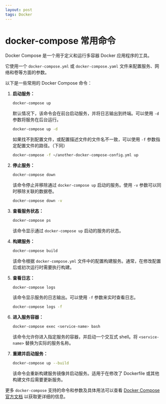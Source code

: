 ```yaml
---
layout: post
tags: Docker
---
```


# docker-compose 常用命令

Docker Compose 是一个用于定义和运行多容器 Docker 应用程序的工具。

它使用一个 `docker-compose.yml` 或 `docker-compose.yaml` 文件来配置服务、网络和卷等方面的参数。

以下是一些常用的 Docker Compose 命令：

1. **启动服务：**
   
   ```bash
   docker-compose up
   ```

   默认情况下，该命令会在前台启动服务，并将日志输出到终端。可以使用 `-d` 参数将服务在后台运行。

   ```bash
   docker-compose up -d
   ```

   如果找不到配置文件，或配置描述文件的文件名不一致，可以使用 `-f` 参数指定配置文件的路径。（下同）

   ```bash
   docker-compose -f ~/another-docker-compose-config.yml up
   ```

2. **停止服务：**
   
   ```bash
   docker-compose down
   ```

   该命令停止并移除通过 `docker-compose up` 启动的服务。使用 `-v` 参数可以同时移除关联的数据卷。

   ```bash
   docker-compose down -v
   ```

3. **查看服务状态：**
   
   ```bash
   docker-compose ps
   ```

   该命令显示通过 `docker-compose up` 启动的服务的状态。

4. **构建服务：**
   
   ```bash
   docker-compose build
   ```

   该命令根据 `docker-compose.yml` 文件中的配置构建服务。通常，在修改配置后或初次运行时需要执行构建。

5. **查看日志：**
   
   ```bash
   docker-compose logs
   ```

   该命令显示服务的日志输出。可以使用 `-f` 参数来实时查看日志。

   ```bash
   docker-compose logs -f
   ```

6. **进入服务容器：**
   
   ```bash
   docker-compose exec <service-name> bash
   ```

   该命令允许你进入指定服务的容器，并启动一个交互式 shell。将 `<service-name>` 替换为实际的服务名称。

7. **重建并启动服务：**
   
   ```bash
   docker-compose up --build
   ```

   该命令会重新构建服务镜像并启动服务。适用于在修改了 Dockerfile 或其他构建文件后需要更新服务。

更多 `docker-compose` 支持的命令和参数及具体用法可以查看 [Docker Compose 官方文档](https://docs.docker.com/compose/reference/) 以获取更详细的信息。
